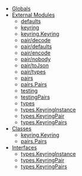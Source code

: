 * [Globals](globals.md)
* [External Modules]()
  * [defaults](modules/_defaults_.md)
  * [keyring](modules/_keyring_.md)
  * [keyring.Keyring](classes/_keyring_.keyring.md)
  * [pair/decode](modules/_pair_decode_.md)
  * [pair/defaults](modules/_pair_defaults_.md)
  * [pair/encode](modules/_pair_encode_.md)
  * [pair/nobody](modules/_pair_nobody_.md)
  * [pair/toJson](modules/_pair_tojson_.md)
  * [pair/types](modules/_pair_types_.md)
  * [pairs](modules/_pairs_.md)
  * [pairs.Pairs](classes/_pairs_.pairs.md)
  * [testing](modules/_testing_.md)
  * [testingPairs](modules/_testingpairs_.md)
  * [types](modules/_types_.md)
  * [types.KeyringInstance](interfaces/_types_.keyringinstance.md)
  * [types.KeyringPair](interfaces/_types_.keyringpair.md)
  * [types.KeyringPairs](interfaces/_types_.keyringpairs.md)
* [Classes]()
  * [keyring.Keyring](classes/_keyring_.keyring.md)
  * [pairs.Pairs](classes/_pairs_.pairs.md)
* [Interfaces]()
  * [types.KeyringInstance](interfaces/_types_.keyringinstance.md)
  * [types.KeyringPair](interfaces/_types_.keyringpair.md)
  * [types.KeyringPairs](interfaces/_types_.keyringpairs.md)